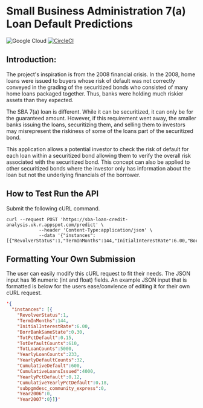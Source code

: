 # Small Business Administration 7(a) Loan Default Predictions

![Google Cloud](https://img.shields.io/badge/GoogleCloud-%234285F4.svg?style=for-the-badge&logo=google-cloud&logoColor=white)
[![CircleCI](https://circleci.com/gh/jhancuch/sba-loan-credit-analysis.svg?style=svg)](https://circleci.com/gh/jhancuch/sba-loan-credit-analysis)

## Introduction:
The project's inspiration is from the 2008 financial crisis. In the 2008, home loans were issued to buyers whose risk of default was not correctly conveyed in the grading of the securitized bonds who consisted of many home loans packaged together. Thus, banks were holding much riskier assets than they expected. 

The SBA 7(a) loan is different. While it can be securitized, it can only be for the guaranteed amount.  However, if this requirement went away, the smaller banks issuing the loans, securitizing them, and selling them to investors may misrepresent the riskiness of some of the loans part of the securitized bond. 

This application allows a potential investor to check the risk of default for each loan within a securitized bond allowing them to verify the overall risk associated with the securitized bond. This concept can also be applied to other securitized bonds where the investor only has information about the loan but not the underlying financials of the borrower.

## How to Test Run the API
Submit the following cURL command.
```
curl --request POST 'https://sba-loan-credit-analysis.uk.r.appspot.com/predict' \
			--header 'Content-Type:application/json' \
			--data '{"instances": [{"RevolverStatus":1,"TermInMonths":144,"InitialInterestRate":6.00,"BorrBankSameState":0.30,"TotPctDefault":0.15,"TotDefaultCounts":610,"TotLoanCounts":5000,"YearlyLoanCounts":233,"YearlyDefaultCounts":32,"CumulativeDefault":600,"CumulativeLoansIssued":4000,"YearlyPctDefault":0.12,"CumulativeYearlyPctDefault":0.18,"subpgmdesc_community_express":0,"Year2006":0,"Year2007":0}]}'
```

## Formatting Your Own Submission
The user can easily modify this cURL request to fit their needs. The JSON input has 16 numeric (int and float) fields. An example JSON input that is formatted is below for the users ease/convience of editing it for their own cURL request.
```json
'{
  "instances": [{
    "RevolverStatus":1,
    "TermInMonths":144,
    "InitialInterestRate":6.00,
    "BorrBankSameState":0.30,
    "TotPctDefault":0.15,
    "TotDefaultCounts":610,
    "TotLoanCounts":5000,
    "YearlyLoanCounts":233,
    "YearlyDefaultCounts":32,
    "CumulativeDefault":600,
    "CumulativeLoansIssued":4000,
    "YearlyPctDefault":0.12,
    "CumulativeYearlyPctDefault":0.18,
    "subpgmdesc_community_express":0,
    "Year2006":0,
    "Year2007":0}]}'
```
